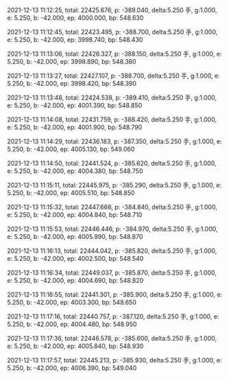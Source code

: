 2021-12-13 11:12:25, total: 22425.676, p: -389.040, delta:5.250 手, g:1.000, e: 5.250, b: -42.000, ep: 4000.000, bp: 548.630

2021-12-13 11:12:45, total: 22423.495, p: -388.700, delta:5.250 手, g:1.000, e: 5.250, b: -42.000, ep: 3998.740, bp: 548.430

2021-12-13 11:13:06, total: 22426.327, p: -388.150, delta:5.250 手, g:1.000, e: 5.250, b: -42.000, ep: 3998.890, bp: 548.380

2021-12-13 11:13:27, total: 22427.107, p: -388.700, delta:5.250 手, g:1.000, e: 5.250, b: -42.000, ep: 3998.420, bp: 548.390

2021-12-13 11:13:48, total: 22424.538, p: -389.410, delta:5.250 手, g:1.000, e: 5.250, b: -42.000, ep: 4001.390, bp: 548.850

2021-12-13 11:14:08, total: 22431.759, p: -388.420, delta:5.250 手, g:1.000, e: 5.250, b: -42.000, ep: 4001.900, bp: 548.790

2021-12-13 11:14:29, total: 22436.183, p: -387.350, delta:5.250 手, g:1.000, e: 5.250, b: -42.000, ep: 4005.130, bp: 549.060

2021-12-13 11:14:50, total: 22441.524, p: -385.620, delta:5.250 手, g:1.000, e: 5.250, b: -42.000, ep: 4004.380, bp: 548.750

2021-12-13 11:15:11, total: 22445.975, p: -385.290, delta:5.250 手, g:1.000, e: 5.250, b: -42.000, ep: 4005.510, bp: 548.850

2021-12-13 11:15:32, total: 22447.668, p: -384.840, delta:5.250 手, g:1.000, e: 5.250, b: -42.000, ep: 4004.840, bp: 548.710

2021-12-13 11:15:53, total: 22446.446, p: -384.970, delta:5.250 手, g:1.000, e: 5.250, b: -42.000, ep: 4005.990, bp: 548.870

2021-12-13 11:16:13, total: 22444.042, p: -385.820, delta:5.250 手, g:1.000, e: 5.250, b: -42.000, ep: 4002.500, bp: 548.540

2021-12-13 11:16:34, total: 22449.037, p: -385.870, delta:5.250 手, g:1.000, e: 5.250, b: -42.000, ep: 4004.690, bp: 548.820

2021-12-13 11:16:55, total: 22441.301, p: -385.900, delta:5.250 手, g:1.000, e: 5.250, b: -42.000, ep: 4003.300, bp: 548.650

2021-12-13 11:17:16, total: 22440.757, p: -387.120, delta:5.250 手, g:1.000, e: 5.250, b: -42.000, ep: 4004.480, bp: 548.950

2021-12-13 11:17:36, total: 22446.578, p: -385.600, delta:5.250 手, g:1.000, e: 5.250, b: -42.000, ep: 4005.840, bp: 548.930

2021-12-13 11:17:57, total: 22445.213, p: -385.930, delta:5.250 手, g:1.000, e: 5.250, b: -42.000, ep: 4006.390, bp: 549.040